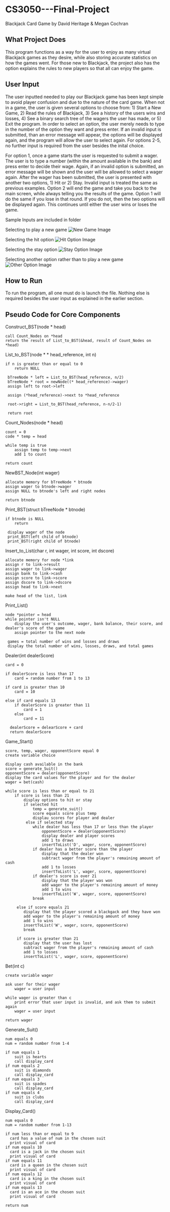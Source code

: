 # CS3050---Final-Project

Blackjack Card Game by David Heritage & Megan Cochran

## What Project Does
This program functions as a way for the user to enjoy as many virtual Blackjack games as they desire, while also storing accurate statistics on how the games went. For those new to Blackjack, the project also has the option explains the rules to new players so that all can enjoy the game.

## User Input
The user inputted needed to play our Blackjack game has been kept simple to avoid player confusion and due to the nature of the card game. When not in a game, the user is given several options to choose from: 1) Start a New Game, 2) Read the rules of Blackjack, 3) See a history of the users wins and losses, 4) See a binary search tree of the wagers the user has made, or 5) Exit the program. In order to select an option, the user merely needs to type in the number of the option they want and press enter. If an invalid input is submitted, than an error message will appear, the options will be displayed again, and the program will allow the user to select again. For options 2-5, no further input is required from the user besides the inital choice. 

For option 1, once a game starts the user is requested to submit a wager. The user is to type a number (within the amount available in the bank) and press enter to decide their wage. Again, if an invalid option is submitted, an error message will be shown and the user will be allowed to select a wager again. After the wager has been submitted, the user is presented with another two options, 1) Hit or 2) Stay. Invalid input is treated the same as previous examples. Option 2 will end the game and take you back to the main screen, while always telling you the results of the game. Option 1 will do the same if you lose in that round. If you do not, then the two options will be displayed again. This continues until either the user wins or loses the game.

Sample Inputs are included in folder

Selecting to play a new game
![New Game Image](https://github.com/M3gster/CS3050-Final-Project/blob/master/Play%20New%20Game.PNG)

Selecting the hit option
![Hit Option Image](https://github.com/M3gster/CS3050-Final-Project/blob/master/Hit%20Option.PNG)

Selecting the stay option
![Stay Option Image](https://github.com/M3gster/CS3050-Final-Project/blob/master/Stay%20Option.PNG)

Selecting another option rather than to play a new game
![Other Option Image](https://github.com/M3gster/CS3050-Final-Project/blob/master/Other%20Option.PNG)

## How to Run
To run the program, all one must do is launch the file. Nothing else is required besides the user input as explained in the earlier section. 

## Pseudo Code for Core Components

Construct_BST(node * head)

    call Count_Nodes on *head
    return the result of List_to_BST(&head, result of Count_Nodes on *head)

List_to_BST(node * * head_reference, int n)

    if n is greater than or equal to 0
        return NULL
        
     bTreeNode * left = List_to_BST(head_reference, n/2)
     bTreeNode * root = newNode((* head_reference)->wager)
     assign left to root->left
     
     assign (*head_reference)->next to *head_reference
     
     root->right = List_to_BST(head_reference, n-n/2-1)
     
     return root

Count_Nodes(node * head)

    count = 0
    code * temp = head
    
    while temp is true
        assign temp to temp->next
        add 1 to count
        
    return count

NewBST_Node(int wager)

    allocate memory for bTreeNode * btnode
    assign wager to btnode->wager
    assign NULL to btnode's left and right nodes
    
    return btnode

Print_BST(struct bTreeNode * btnode)

    if btnode is NULL
        return
        
     display wager of the node
     print_BST(left child of btnode)
     print_BST(right child of btnode)

Insert_to_List(char r, int wager, int score, int dscore)
    
    allocate memory for node *link
    assign r to link->result 
    assign wager to link->wager
    assign bank to link->cash
    assign score to link->score 
    assign dscore to link->dscore
    assign head to link->next
    
    make head of the list, link

Print_List()

    node *pointer = head
    while pointer isn't NULL
        display the user's outcome, wager, bank balance, their score, and dealer's score of the game
        assign pointer to the next node
        
     games = total number of wins and losses and draws
     display the total number of wins, losses, draws, and total games

Dealer(int dealerScore)
    
    card = 0
    
    if dealerScore is less than 17
        card = random number from 1 to 13
        
    if card is greater than 10
        card = 10
        
    else if card equals 13
        if dealerScore is greater than 11
            card = 1
        else
            card = 11
            
      dealerScore = delearScore + card
      return dealerScore

Game_Start()

    score, temp, wager, opponentScore equal 0
    create variable choice
    
    display cash available in the bank
    score = generate_Suit()
    opponentScore = dealer(opponentScore)
    display the card values for the player and for the dealer
    wager = bet(cash)
    
    while score is less than or equal to 21
        if score is less than 21
            display options to hit or stay
            if selected hit
                temp = generate_suit()
                score equals score plus temp
                displau scores for player and dealer
             else if selected stay
                while dealer has less than 17 or less than the player
                    opponentScore = dealer(opponentScore)
                    display dealer and player scores
                    add 1 to draws
                    insertToList('D', wager, score, opponentScore)
                if dealer has a better score than the player
                    display that the dealer won
                    subtract wager from the player's remaining amount of cash
                    add 1 to losses
                    insertToList('L', wager, score, opponentScore)
                if dealer's score is over 21
                    display that the player was won
                    add wager to the player's remaining amount of money
                    add 1 to wins
                    insertToList('W', wager, score, opponentScore)
                break
                
         else if score equals 21
            display that the player scored a blackgack and they have won
            add wager to the player's remaining amount of money
            add 1 to wins
            insertToList('W', wager, score, opponentScore)
            break
         
         if score is greater than 21
            display that the user has lost
            subtract wager from the player's remaining amount of cash
            add 1 to losses
            insertToList('L', wager, score, opponentScore)

Bet(int c)

    create variable wager
    
    ask user for their wager
        wager = user input
        
    while wager is greater than c
        print error that user input is invalid, and ask them to submit again
        wager = user input
        
    return wager

Generate_Suit()

    num equals 0
    num = random number from 1-4
    
    if num equals 1
        suit is hearts
        call display_card
    if num equals 2
        suit is diamonds
        call display_card
    if num equals 3
        suit is spades
        call display_card
    if num equals 4
        suit is clubs
        call display_card

Display_Card()

    num equals 0
    num = random number from 1-13
    
    if num less than or equal to 9
      card has a value of num in the chosen suit
      print visual of card
    if num equals 10
      card is a jack in the chosen suit
      print visual of card
    if num equals 11
      card is a queen in the chosen suit
      print visual of card
    if num equals 12
      card is a king in the chosen suit
      print visual of card
    if num equals 13
      card is an ace in the chosen suit
      print visual of card
      
    return num

